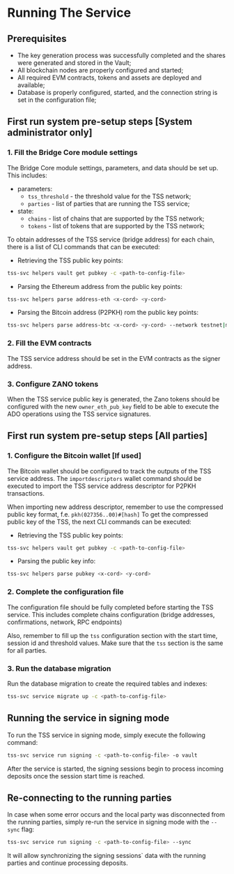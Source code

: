 # Running The Service

## Prerequisites
- The key generation process was successfully completed and the shares were generated and stored in the Vault;
- All blockchain nodes are properly configured and started;
- All required EVM contracts, tokens and assets are deployed and available;
- Database is properly configured, started, and the connection string is set in the configuration file;

## First run system pre-setup steps [System administrator only]

### 1. Fill the Bridge Core module settings
The Bridge Core module settings, parameters, and data should be set up.
This includes:
- parameters: 
  - `tss_threshold` - the threshold value for the TSS network;
  - `parties` - list of parties that are running the TSS service;
- state:
  - `chains` - list of chains that are supported by the TSS network;
  - `tokens` - list of tokens that are supported by the TSS network;

To obtain addresses of the TSS service (bridge address) for each chain, there is a list of CLI
commands that can be executed:

- Retrieving the TSS public key points:
```bash
tss-svc helpers vault get pubkey -c <path-to-config-file>
```
- Parsing the Ethereum address from the public key points:
```bash
tss-svc helpers parse address-eth <x-cord> <y-cord>
```
- Parsing the Bitcoin address (P2PKH) rom the public key points:
```bash
tss-svc helpers parse address-btc <x-cord> <y-cord> --network testnet|mainnet 
```

### 2. Fill the EVM contracts
The TSS service address should be set in the EVM contracts as the signer address.

### 3. Configure ZANO tokens
When the TSS service public key is generated, the Zano tokens should be configured with the new `owner_eth_pub_key` field
to be able to execute the ADO operations using the TSS service signatures.

## First run system pre-setup steps [All parties]

### 1. Configure the Bitcoin wallet [If used]
The Bitcoin wallet should be configured to track the outputs of the TSS service address.
The `importdescriptors` wallet command should be executed to import the TSS service address descriptor for P2PKH transactions.

When importing new address descriptor, remember to use the compressed public key format, f.e. `pkh(027356..00)#[hash]`
To get the compressed public key of the TSS, the next CLI commands can be executed:
- Retrieving the TSS public key points:
```bash
tss-svc helpers vault get pubkey -c <path-to-config-file>
```
- Parsing the public key info:
```bash
tss-svc helpers parse pubkey <x-cord> <y-cord>
```

### 2. Complete the configuration file
The configuration file should be fully completed before starting the TSS service.
This includes complete chains configuration (bridge addresses, confirmations, network, RPC endpoints)

Also, remember to fill up the `tss` configuration section with the start time, session id and threshold values.
Make sure that the `tss` section is the same for all parties.

### 3. Run the database migration
Run the database migration to create the required tables and indexes:
```bash
tss-svc service migrate up -c <path-to-config-file>
```

## Running the service in signing mode
To run the TSS service in signing mode, simply execute the following command:
```bash
tss-svc service run signing -c <path-to-config-file> -o vault
```

After the service is started, the signing sessions begin to process incoming deposits once the session start time is reached.

## Re-connecting to the running parties
In case when some error occurs and the local party was disconnected from the running parties,
simply re-run the service in signing mode with the `--sync` flag:
```bash
tss-svc service run signing -c <path-to-config-file> --sync
```

It will allow synchronizing the signing sessions` data with the running parties and continue processing deposits.
